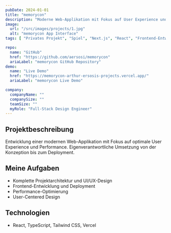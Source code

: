 ```yaml
---
pubDate: 2024-01-01
title: "memorycon"
description: "Moderne Web-Applikation mit Fokus auf User Experience und Performance"
image:
  url: "/src/images/projects/1.jpg"
  alt: "memorycon App Interface"
tags: [ "Privates Projekt", "Spiel", "Next.js", "React", "Frontend-Entwicklung" ]

repo:
  name: "GitHub"
  href: "https://github.com/aersosi/memorycon"
  ariaLabel: "memorycon GitHub Repository"
demo:
  name: "Live Demo"
  href: "https://memorycon-arthur-ersosis-projects.vercel.app/"
  ariaLabel: "memorycon Live Demo"

company:
  companyName: ""
  companySize: ""
  teamSize: ""
  myRole: "Full-Stack Design Engineer"
---
```


## Projektbeschreibung

Entwicklung einer modernen Web-Applikation mit Fokus auf optimale User Experience und Performance. Eigenverantwortliche
Umsetzung von der Konzeption bis zum Deployment.

## Meine Aufgaben

- Komplette Projektarchitektur und UI/UX-Design
- Frontend-Entwicklung und Deployment
- Performance-Optimierung
- User-Centered Design

## Technologien

- React, TypeScript, Tailwind CSS, Vercel